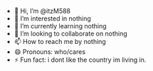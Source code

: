 - 👋 Hi, I’m @itzM588
- 👀 I’m interested in nothing
- 🌱 I’m currently learning nothing  
- 💞️ I’m looking to collaborate on nothing
- 📫 How to reach me by nothing
- 😄 Pronouns: who/cares
- ⚡ Fun fact: i dont like the country im living in.

<!---
itzM588/itzM588 is a ✨ special ✨ repository because its `README.md` (this file) appears on your GitHub profile.
You can click the Preview link to take a look at your changes.
--->

